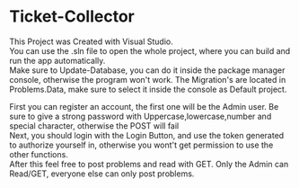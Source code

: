 # Ticket-Collector

This Project was Created with Visual Studio.  
You can use the .sln file to open the whole project, where you can build and run the app automatically.  
Make sure to Update-Database, you can do it inside the package manager console, otherwise the program won't work. The Migration's are located in Problems.Data, make sure to select it inside the console as Default project.  

First you can register an account, the first one will be the Admin user. Be sure to give a strong password with Uppercase,lowercase,number and special character, otherwise the POST will fail  
Next, you should login with the Login Button, and use the token generated to authorize yourself in, otherwise you wont't get permission to use the other functions.  
After this feel free to post problems and read with GET. Only the Admin can Read/GET, everyone else can only post problems.
